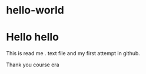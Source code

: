 # hello-world
# Hello hello

This is read me . text file and my first attempt in github.

Thank you course era
